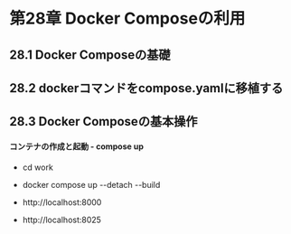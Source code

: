 # 第28章 Docker Composeの利用

## 28.1 Docker Composeの基礎

## 28.2 dockerコマンドをcompose.yamlに移植する

## 28.3 Docker Composeの基本操作

#### コンテナの作成と起動 - compose up

- cd work
- docker compose up --detach --build

- http://localhost:8000
- http://localhost:8025
